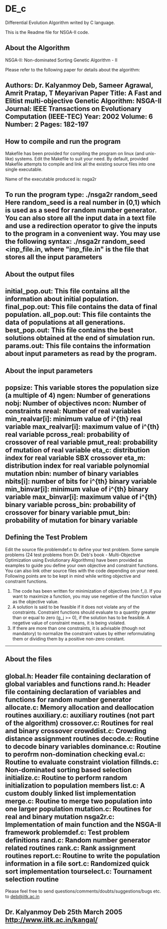 DE_c
====

Differential Evolution Algorithm writed by C language.

This is the Readme file for NSGA-II code.


About the Algorithm
--------------------------------------------------------------------------
NSGA-II: Non-dominated Sorting Genetic Algorithm - II

Please refer to the following paper for details about the algorithm:

Authors: Dr. Kalyanmoy Deb, Sameer Agrawal, Amrit Pratap, T Meyarivan
Paper Title: A Fast and Elitist multi-objective Genetic Algorithm: NSGA-II
Journal: IEEE Transactions on Evolutionary Computation (IEEE-TEC)
Year: 2002
Volume: 6
Number: 2
Pages: 182-197
---------------------------------------------------------------------------


How to compile and run the program
---------------------------------------------------------------------------
Makefile has been provided for compiling the program on linux (and unix-like)
systems. Edit the Makefile to suit your need. By default, provided Makefile
attempts to compile and link all the existing source files into one single
executable.

Name of the executable produced is: nsga2r

To run the program type: ./nsga2r random_seed
Here random_seed is a real number in (0,1) which is used as a seed for random
number generator.
You can also store all the input data in a text file and use a redirection
operator to give the inputs to the program in a convenient way.
You may use the following syntax: ./nsga2r random_seed <inp_file.in, where
"inp_file.in" is the file that stores all the input parameters
---------------------------------------------------------------------------


About the output files
---------------------------------------------------------------------------
initial_pop.out: This file contains all the information about initial population.
final_pop.out: This file contains the data of final population.
all_pop.out: This file containts the data of populations at all generations.
best_pop.out: This file contains the best solutions obtained at the end of simulation run.
params.out: This file contains the information about input parameters as read by the program.
---------------------------------------------------------------------------


About the input parameters
---------------------------------------------------------------------------
popsize: This variable stores the population size (a multiple of 4)
ngen: Number of generations
nobj: Number of objectives
ncon: Number of constraints
nreal: Number of real variables
min_realvar[i]: minimum value of i^{th} real variable
max_realvar[i]: maximum value of i^{th} real variable
pcross_real: probability of crossover of real variable
pmut_real: probability of mutation of real variable
eta_c: distribution index for real variable SBX crossover
eta_m: distribution index for real variable polynomial mutation
nbin: number of binary variables
nbits[i]: number of bits for i^{th} binary variable
min_binvar[i]: minimum value of i^{th} binary variable
max_binvar[i]: maximum value of i^{th} binary variable
pcross_bin: probability of crossover for binary variable
pmut_bin: probability of mutation for binary variable
---------------------------------------------------------------------------


Defining the Test Problem
---------------------------------------------------------------------------
Edit the source file problemdef.c to define your test problem. Some sample
problems (24 test problems from Dr. Deb's book - Multi-Objective Optimization
using Evolutionary Algorithms) have been provided as examples to guide you
define your own objective and constraint functions. You can also link other
source files with the code depending on your need.
Following points are to be kept in mind while writing objective and constraint
functions.
1. The code has been written for minimization of objectives (min f_i). If you want to
maximize a function, you may use negetive of the function value as the objective value.
2. A solution is said to be feasible if it does not violate any of the constraints.
Constraint functions should evaluate to a quantity greater than or equal to zero
(g_j >= 0), if the solution has to be feasible. A negetive value of constraint means,
it is being violated.
3. If there are more than one constraints, it is advisable (though not mandatory)
to normalize the constraint values by either reformulating them or dividing them
by a positive non-zero constant.
---------------------------------------------------------------------------


About the files
---------------------------------------------------------------------------
global.h: Header file containing declaration of global variables and functions
rand.h: Header file containing declaration of variables and functions for random
number generator
allocate.c: Memory allocation and deallocation routines
auxiliary.c: auxiliary routines (not part of the algorithm)
crossover.c: Routines for real and binary crossover
crowddist.c: Crowding distance assignment routines
decode.c: Routine to decode binary variables
dominance.c: Routine to perofrm non-domination checking
eval.c: Routine to evaluate constraint violation
fillnds.c: Non-dominated sorting based selection
initialize.c: Routine to perform random initialization to population members
list.c: A custom doubly linked list implementation
merge.c: Routine to merge two population into one larger population
mutation.c: Routines for real and binary mutation
nsga2r.c: Implementation of main function and the NSGA-II framework
problemdef.c: Test problem definitions
rand.c: Random number generator related routines
rank.c: Rank assignment routines
report.c: Routine to write the population information in a file
sort.c: Randomized quick sort implementation
tourselect.c: Tournament selection routine
---------------------------------------------------------------------------

Please feel free to send questions/comments/doubts/suggestions/bugs
etc. to deb@iitk.ac.in

Dr. Kalyanmoy Deb
25th March 2005
http://www.iitk.ac.in/kangal/
---------------------------------------------------------------------------
